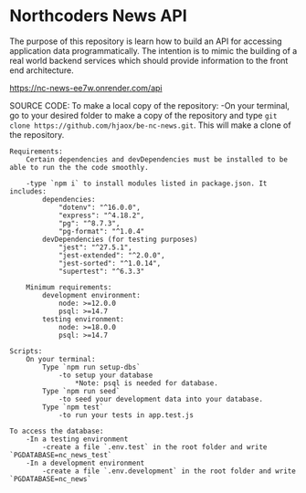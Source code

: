 # Northcoders News API

The purpose of this repository is learn how to build an API for accessing application data programmatically. The intention is to mimic the building of a real world backend services which should provide information to the front end architecture.

https://nc-news-ee7w.onrender.com/api

SOURCE CODE:
    To make a local copy of the repository:
        -On your terminal, go to your desired folder to make a copy of the repository and type `git clone https://github.com/hjaox/be-nc-news.git`. This will make a clone of the repository.

    Requirements:
        Certain dependencies and devDependencies must be installed to be able to run the the code smoothly.

        -type `npm i` to install modules listed in package.json. It includes:
            dependencies:
                "dotenv": "^16.0.0",
                "express": "^4.18.2",
                "pg": "^8.7.3",
                "pg-format": "^1.0.4"
            devDependencies (for testing purposes)
                "jest": "^27.5.1",
                "jest-extended": "^2.0.0",
                "jest-sorted": "^1.0.14",
                "supertest": "^6.3.3"

        Minimum requirements:
            development environment:
                node: >=12.0.0
                psql: >=14.7
            testing environment:
                node: >=18.0.0
                psql: >=14.7

    Scripts:
        On your terminal:
            Type `npm run setup-dbs`
                -to setup your database
                    *Note: psql is needed for database.
            Type `npm run seed`
                -to seed your development data into your database.
            Type `npm test`
                -to run your tests in app.test.js
                
    To access the database:
        -In a testing environment
            -create a file `.env.test` in the root folder and write `PGDATABASE=nc_news_test`
        -In a development environment
            -create a file `.env.development` in the root folder and write `PGDATABASE=nc_news`